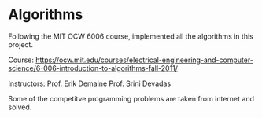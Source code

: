 # Algorithms
Following the MIT OCW 6006 course, implemented all the algorithms in this project.

Course: https://ocw.mit.edu/courses/electrical-engineering-and-computer-science/6-006-introduction-to-algorithms-fall-2011/

Instructors:
Prof. Erik Demaine
Prof. Srini Devadas

Some of the competitve programming problems are taken from internet and solved.

